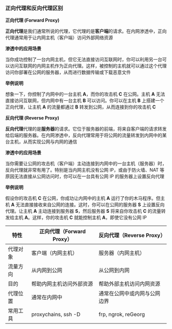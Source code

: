 ### 正向代理和反向代理区别

**正向代理 (Forward Proxy)**

**正向代理**是我们通常所说的代理，它代理的是**客户端**的请求。在内网渗透中，正向代理通常用于让内网主机（客户端）访问外部网络资源

**渗透中的应用场景**

当你成功控制了一台内网主机，但它无法直接访问互联网时，你可以利用另一台可以访问互联网的内网主机作为正向代理。这样，被控制的主机就可以通过这个代理访问你部署在公网的服务器，从而进行数据传输或下载恶意文件

**举例说明**

想象一下，你控制了内网中的一台主机 **A**，而你的攻击机 **C** 在公网。主机 **A** 无法直接访问互联网，但内网中有一台主机 **B** 可以访问。你可以在主机 **B** 上搭建一个正向代理，让主机 **A** 的流量都通过 **B** 转发到公网，从而连接到你的攻击机 **C**

**反向代理 (Reverse Proxy)**

**反向代理**代理的是**服务器**的请求。它位于服务器的前端，将来自客户端的请求转发给后端的服务器。在内网渗透中，反向代理常用于将公网的流量转发到内网中的某台主机，从而实现公网与内网的通信

**渗透中的应用场景**

当你需要让公网的攻击机（客户端）主动连接到内网中的一台主机（服务器）时，反向代理就非常有用了。特别是当内网主机没有公网 IP，或由于防火墙、NAT 等原因无法直接从公网访问时，你可以在一台具有公网 IP 的服务器上设置反向代理

**举例说明**

假设你的攻击机 **C** 在公网，你成功让内网中的主机 **A** 运行了你的木马程序。但主机 **A** 无法直接接收来自公网的连接。这时，你可以在公网的服务器 **S** 上设置反向代理。让主机 **A** 主动连接到服务器 **S**，然后服务器 **S** 将来自你攻击机 **C** 的流量转发给主机 **A**。这样，你的攻击机 **C** 就能控制主机 **A**，即使它没有公网 IP

| 特性     | 正向代理（Forward Proxy） | 反向代理（Reverse Proxy）    |
| -------- | ------------------------- | ---------------------------- |
| 代理对象 | 客户端（内网主机）        | 服务器（内网主机）           |
| 流量方向 | 从内网到公网              | 从公网到内网                 |
| 目的     | 帮助内网主机访问外部资源  | 帮助外部主机访问内网资源     |
| 代理位置 | 通常在内网中              | 通常在公网中或内网与公网边界 |
| 常用工具 | proxychains, ssh -D       | frp, ngrok, reGeorg          |